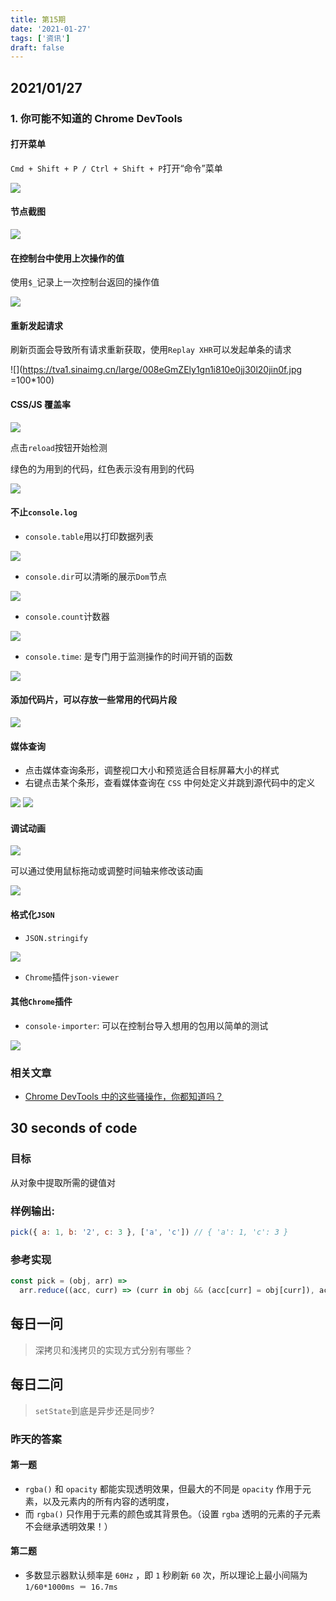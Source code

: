 ```yaml
---
title: 第15期
date: '2021-01-27'
tags: ['资讯']
draft: false
---
```


<TOCInline toc={props.toc} asDisclosure toHeading={3} />

## 2021/01/27

### 1. 你可能不知道的 Chrome DevTools

#### 打开菜单

`Cmd + Shift + P / Ctrl + Shift + P`打开“命令”菜单

![]("https://tva1.sinaimg.cn/large/008eGmZEly1gn1jibb7i6j30wy0msq5f.jpg")

#### 节点截图

![](https://tva1.sinaimg.cn/large/008eGmZEly1gn1jksj95ij31pg0jeapv.jpg)

#### 在控制台中使用上次操作的值

使用`$_`记录上一次控制台返回的操作值

![](https://tva1.sinaimg.cn/large/008eGmZEly1gn1ic4657nj30dg0683yi.jpg)

#### 重新发起请求

刷新页面会导致所有请求重新获取，使用`Replay XHR`可以发起单条的请求

![](https://tva1.sinaimg.cn/large/008eGmZEly1gn1i810e0jj30l20jin0f.jpg =100\*100)

#### CSS/JS 覆盖率

![](https://user-gold-cdn.xitu.io/2020/5/19/1722a93b0fdce938?imageView2/0/w/1280/h/960/format/webp/ignore-error/1)

点击`reload`按钮开始检测

绿色的为用到的代码，红色表示没有用到的代码

![](https://user-gold-cdn.xitu.io/2020/5/19/1722a93b6e99b826?imageView2/0/w/1280/h/960/format/webp/ignore-error/1)

#### 不止`console.log`

- `console.table`用以打印数据列表

![](https://tva1.sinaimg.cn/large/008eGmZEly1gn1j1nl4dej30w608et9f.jpg)

- `console.dir`可以清晰的展示`Dom`节点

![](https://tva1.sinaimg.cn/large/008eGmZEly1gn1j5wzk4oj30vy0p2do5.jpg)

- `console.count`计数器

![](https://tva1.sinaimg.cn/large/008eGmZEly1gn1j05i6atj30w20dkjt2.jpg)

- `console.time`: 是专门用于监测操作的时间开销的函数

![](https://tva1.sinaimg.cn/large/008eGmZEly1gn1jb39e84j30vw0ik780.jpg)

#### 添加代码片，可以存放一些常用的代码片段

![](https://tva1.sinaimg.cn/large/008eGmZEly1gn1jxamz0bj31ai09ymyl.jpg)

#### 媒体查询

- 点击媒体查询条形，调整视口大小和预览适合目标屏幕大小的样式
- 右键点击某个条形，查看媒体查询在 `CSS` 中何处定义并跳到源代码中的定义

![](https://user-gold-cdn.xitu.io/2020/5/19/1722a93b59840a11?imageView2/0/w/1280/h/960/format/webp/ignore-error/1=width)
![](https://user-gold-cdn.xitu.io/2020/5/19/1722a93b7e64c956?imageslim)

#### 调试动画

![](https://user-gold-cdn.xitu.io/2020/5/19/1722a93a72203c05?imageView2/0/w/1280/h/960/format/webp/ignore-error/1)

可以通过使用鼠标拖动或调整时间轴来修改该动画

![](https://user-gold-cdn.xitu.io/2020/5/19/1722a93a7b4442c9?imageslim)

#### 格式化`JSON`

- `JSON.stringify`

![](https://tva1.sinaimg.cn/large/008eGmZEly1gn1i36y3jfj30fk0aomxp.jpg)

- `Chrome`插件`json-viewer`

#### 其他`Chrome`插件

- `console-importer`: 可以在控制台导入想用的包用以简单的测试

![](https://tva1.sinaimg.cn/large/008eGmZEly1gn1io8478dj30uu08kjtc.jpg)

### 相关文章

- [Chrome DevTools 中的这些骚操作，你都知道吗？](https://juejin.cn/post/6844904162602254350)

## 30 seconds of code

### 目标

从对象中提取所需的键值对

### 样例输出:

```js
pick({ a: 1, b: '2', c: 3 }, ['a', 'c']) // { 'a': 1, 'c': 3 }
```

### 参考实现

```js
const pick = (obj, arr) =>
  arr.reduce((acc, curr) => (curr in obj && (acc[curr] = obj[curr]), acc), {})
```

## 每日一问

> 深拷贝和浅拷贝的实现方式分别有哪些？

## 每日二问

> `setState`到底是异步还是同步?

### 昨天的答案

#### 第一题

- `rgba()` 和 `opacity` 都能实现透明效果，但最大的不同是 `opacity` 作用于元素，以及元素内的所有内容的透明度，
- 而 `rgba()` 只作用于元素的颜色或其背景色。（设置 `rgba` 透明的元素的子元素不会继承透明效果！）

#### 第二题

- 多数显示器默认频率是 `60Hz` ，即 `1` 秒刷新 `60` 次，所以理论上最小间隔为 `1/60*1000ms ＝ 16.7ms`
